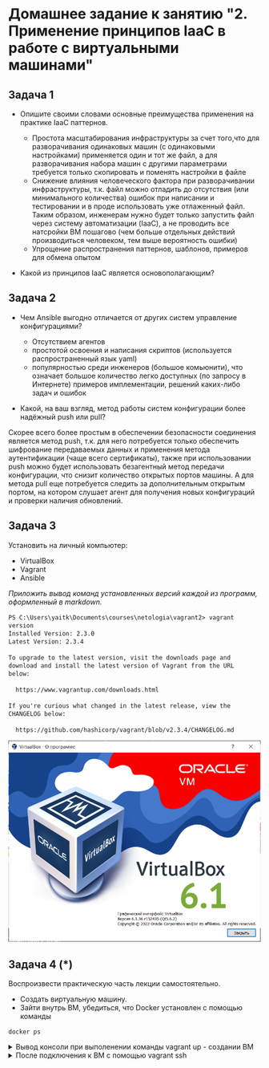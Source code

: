 
# Домашнее задание к занятию "2. Применение принципов IaaC в работе с виртуальными машинами"

## Задача 1

- Опишите своими словами основные преимущества применения на практике IaaC паттернов.

  - Простота масштабирования инфраструктуры за счет того,что для разворачивания одинаковых машин (с одинаковыми настройками) применяется один и тот же файл, а для разворачивания набора машин с другими параметрами требуется только скопировать и поменять настройки в файле
  - Снижение влияния человеческого фактора при разворачивании инфраструктуры, т.к. файл можно отладить до отсутствия (или минимального количества) ошибок при написании и тестировании и в проде использовать уже отлаженный файл. Таким образом, инженерам нужно будет только запустить файл через систему автоматизации (IaaC), а не проводить все натсройки ВМ пошагово (чем больше отдельных действий производиться человеком, тем выше вероятность ошибки)
  - Упрощение распространения паттернов, шаблонов, примеров для обмена опытом 

- Какой из принципов IaaC является основополагающим?

## Задача 2

- Чем Ansible выгодно отличается от других систем управление конфигурациями?

  - Отсутствием агентов
  - простотой освоения и написания скриптов (используется распространенный язык yaml)
  - популярностью среди инженеров (большое комьюнити), что означает большое количество легко доступных (по запросу в Интернете) примеров имплементации, решений каких-либо задач и ошибок

- Какой, на ваш взгляд, метод работы систем конфигурации более надёжный push или pull?

Скорее всего более простым в обеспечении безопасности соединения является метод push, т.к. для него потребуется только обеспечить шифрование передаваемых данных и применения метода аутентификации (чаще всего сертификаты), также при использовании push можно будет использовать безагентный метод передачи конфигурации, что снизит количество открытых портов машины. А для метода pull еще потребуется следить за дополнительным открытым портом, на котором слушает агент для получения новых конфигураций и проверки наличия обновлений. 

## Задача 3

Установить на личный компьютер:

- VirtualBox
- Vagrant
- Ansible

*Приложить вывод команд установленных версий каждой из программ, оформленный в markdown.*

```
PS C:\Users\yaitk\Documents\courses\netologia\vagrant2> vagrant version
Installed Version: 2.3.0
Latest Version: 2.3.4

To upgrade to the latest version, visit the downloads page and
download and install the latest version of Vagrant from the URL
below:

  https://www.vagrantup.com/downloads.html

If you're curious what changed in the latest release, view the
CHANGELOG below:

  https://github.com/hashicorp/vagrant/blob/v2.3.4/CHANGELOG.md
```

![Alt text](images/virtual_box_ver.png?raw=true "Title")

## Задача 4 (*)

Воспроизвести практическую часть лекции самостоятельно.

- Создать виртуальную машину.
- Зайти внутрь ВМ, убедиться, что Docker установлен с помощью команды
```
docker ps
```

<details>
  <summary>Вывод консоли при выполенении команды vagrant up - создании ВМ </summary>
  <p>

PS C:\Users\yaitk\Documents\courses\netologia\git_repo_v2\devops-netology\05-virt-02-iaac-answers\src\vagrant> vagrant up
Bringing machine 'server1.netology' up with 'virtualbox' provider...
==> server1.netology: Importing base box 'bento/ubuntu-20.04'...
==> server1.netology: Matching MAC address for NAT networking...
==> server1.netology: Checking if box 'bento/ubuntu-20.04' version '202206.03.0' is up to date...
==> server1.netology: Setting the name of the VM: server1.netology
==> server1.netology: Clearing any previously set network interfaces...
==> server1.netology: Preparing network interfaces based on configuration...
    server1.netology: Adapter 1: nat
    server1.netology: Adapter 2: hostonly
==> server1.netology: Forwarding ports...
    server1.netology: 22 (guest) => 20011 (host) (adapter 1)
    server1.netology: 22 (guest) => 2222 (host) (adapter 1)
==> server1.netology: Running 'pre-boot' VM customizations...
==> server1.netology: Booting VM...
==> server1.netology: Waiting for machine to boot. This may take a few minutes...
    server1.netology: SSH address: 127.0.0.1:2222
    server1.netology: SSH username: vagrant
    server1.netology: SSH auth method: private key
    server1.netology: Warning: Connection reset. Retrying...
    server1.netology: Warning: Connection aborted. Retrying...
    server1.netology:
    server1.netology: Vagrant insecure key detected. Vagrant will automatically replace
    server1.netology: this with a newly generated keypair for better security.
    server1.netology:
    server1.netology: Inserting generated public key within guest...
    server1.netology: Removing insecure key from the guest if it's present...
    server1.netology: Key inserted! Disconnecting and reconnecting using new SSH key...
==> server1.netology: Machine booted and ready!
==> server1.netology: Checking for guest additions in VM...
==> server1.netology: Setting hostname...
==> server1.netology: Configuring and enabling network interfaces...
==> server1.netology: Mounting shared folders...
    server1.netology: /vagrant => C:/Users/yaitk/Documents/courses/netologia/git_repo_v2/devops-netology/05-virt-02-iaac-answers/src/vagrant
==> server1.netology: Running provisioner: ansible_local...
    server1.netology: Installing Ansible...
    server1.netology: Running ansible-playbook...
[WARNING]: Ansible is being run in a world writable directory (/vagrant),
ignoring it as an ansible.cfg source. For more information see
https://docs.ansible.com/ansible/devel/reference_appendices/config.html#cfg-in-
world-writable-dir
[WARNING]: Found variable using reserved name: connection

PLAY [nodes] *******************************************************************

TASK [Gathering Facts] *********************************************************
ok: [server1.netology]

TASK [Create directory for ssh-keys] *******************************************
ok: [server1.netology]

TASK [Adding rsa-key in /root/.ssh/authorized_keys] ****************************
An exception occurred during task execution. To see the full traceback, use -vvv. The error was: If you are using a module and expect the file to exist on the remote, see the remote_src option
fatal: [server1.netology]: FAILED! => {"changed": false, "msg": "Could not find or access '~/.ssh/id_rsa.pub' on the Ansible Controller.\nIf you are using a module and expect the file to exist on the remote, see the remote_src option"}
...ignoring

TASK [Checking DNS] ************************************************************
changed: [server1.netology]

TASK [Installing tools] ********************************************************
ok: [server1.netology] => (item=git)
ok: [server1.netology] => (item=curl)

TASK [Run script] **************************************************************
changed: [server1.netology]

TASK [Add the current user to docker group] ************************************
changed: [server1.netology]

PLAY RECAP *********************************************************************
server1.netology           : ok=7    changed=3    unreachable=0    failed=0    skipped=0    rescued=0    ignored=1

  </p>
</details>


<details>
  <summary>После подключения к ВМ с помощью vagrant ssh</summary>
  <p>
vagrant@server1:~$ docker ps

CONTAINER ID   IMAGE     COMMAND   CREATED   STATUS    PORTS     NAMES

vagrant@server1:~$ docker version

Client: Docker Engine - Community

 Version:           20.10.22

 API version:       1.41

 Go version:        go1.18.9

 Git commit:        3a2c30b

 Built:             Thu Dec 15 22:28:08 2022

 OS/Arch:           linux/amd64
 Context:           default
 Experimental:      true

Server: Docker Engine - Community
 Engine:
  Version:          20.10.22
  API version:      1.41 (minimum version 1.12)
  Go version:       go1.18.9
  Git commit:       42c8b31
  Built:            Thu Dec 15 22:25:58 2022
  OS/Arch:          linux/amd64
  Experimental:     false
 containerd:
  Version:          1.6.15
  GitCommit:        5b842e528e99d4d4c1686467debf2bd4b88ecd86
 runc:
  Version:          1.1.4
  GitCommit:        v1.1.4-0-g5fd4c4d
 docker-init:
  Version:          0.19.0
  GitCommit:        de40ad0
  
  </p>
</details>